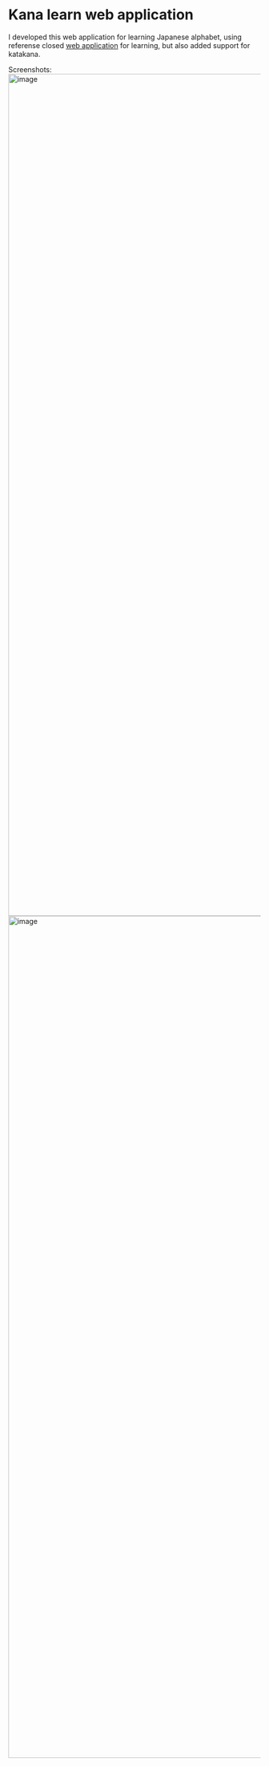 # Kana learn web application

I developed this web application for learning Japanese alphabet, using referense closed [web application](http://hiragana.training/) for learning, but also added support for katakana.

Screenshots: 
<img width="1680" alt="image" src="https://github.com/Rrodya/kana-learn/assets/79146934/b2c15afa-868c-4b91-a1e7-6a3a0618c4ce">
<img width="1680" alt="image" src="https://github.com/Rrodya/kana-learn/assets/79146934/bb69e609-7f7b-46bf-8785-a916b58e7ce0">


